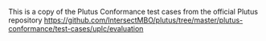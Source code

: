 This is a copy of the Plutus Conformance test cases from the official Plutus repository
https://github.com/IntersectMBO/plutus/tree/master/plutus-conformance/test-cases/uplc/evaluation